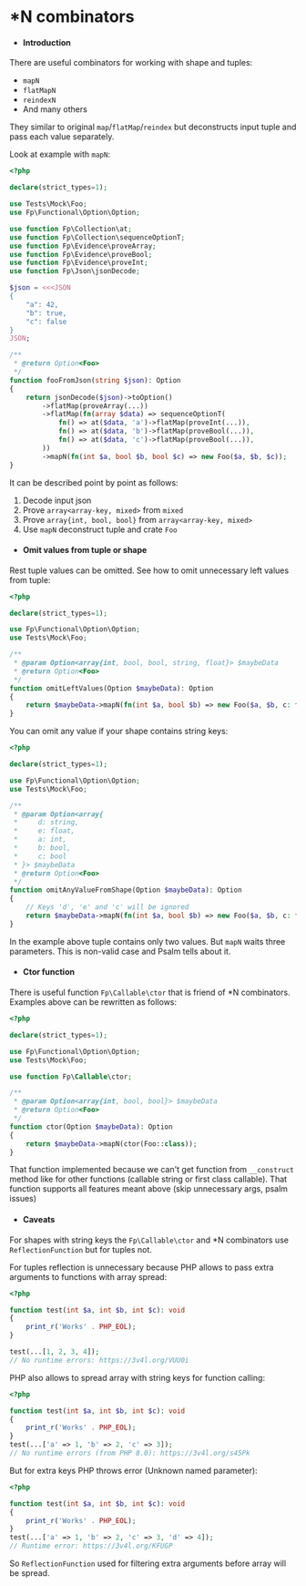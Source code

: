 # *N combinators
- #### Introduction

There are useful combinators for working with shape and tuples:
- `mapN`
- `flatMapN`
- `reindexN`
- And many others

They similar to original `map`/`flatMap`/`reindex` but deconstructs input tuple and pass each value separately.

Look at example with `mapN`:

```php
<?php

declare(strict_types=1);

use Tests\Mock\Foo;
use Fp\Functional\Option\Option;

use function Fp\Collection\at;
use function Fp\Collection\sequenceOptionT;
use function Fp\Evidence\proveArray;
use function Fp\Evidence\proveBool;
use function Fp\Evidence\proveInt;
use function Fp\Json\jsonDecode;

$json = <<<JSON
{
    "a": 42,
    "b": true,
    "c": false
}
JSON;

/**
 * @return Option<Foo>
 */
function fooFromJson(string $json): Option
{
    return jsonDecode($json)->toOption()
        ->flatMap(proveArray(...))
        ->flatMap(fn(array $data) => sequenceOptionT(
            fn() => at($data, 'a')->flatMap(proveInt(...)),
            fn() => at($data, 'b')->flatMap(proveBool(...)),
            fn() => at($data, 'c')->flatMap(proveBool(...)),
        ))
        ->mapN(fn(int $a, bool $b, bool $c) => new Foo($a, $b, $c));
}
```

It can be described point by point as follows:

1) Decode input json
2) Prove `array<array-key, mixed>` from `mixed`
3) Prove `array{int, bool, bool}` from `array<array-key, mixed>`
4) Use `mapN` deconstruct tuple and crate `Foo`

- #### Omit values from tuple or shape

Rest tuple values can be omitted.
See how to omit unnecessary left values from tuple:

```php
<?php

declare(strict_types=1);

use Fp\Functional\Option\Option;
use Tests\Mock\Foo;

/**
 * @param Option<array{int, bool, bool, string, float}> $maybeData
 * @return Option<Foo>
 */
function omitLeftValues(Option $maybeData): Option
{
    return $maybeData->mapN(fn(int $a, bool $b) => new Foo($a, $b, c: false));
}
```

You can omit any value if your shape contains string keys:

```php
<?php

declare(strict_types=1);

use Fp\Functional\Option\Option;
use Tests\Mock\Foo;

/**
 * @param Option<array{
 *     d: string,
 *     e: float,
 *     a: int,
 *     b: bool,
 *     c: bool
 * }> $maybeData
 * @return Option<Foo>
 */
function omitAnyValueFromShape(Option $maybeData): Option
{
    // Keys 'd', 'e' and 'c' will be ignored
    return $maybeData->mapN(fn(int $a, bool $b) => new Foo($a, $b, c: false));
}
```

In the example above tuple contains only two values. But `mapN` waits three parameters.
This is non-valid case and Psalm tells about it.

- #### Ctor function

There is useful function `Fp\Callable\ctor` that is friend of *N combinators. Examples above can be rewritten as follows:

```php
<?php

declare(strict_types=1);

use Fp\Functional\Option\Option;
use Tests\Mock\Foo;

use function Fp\Callable\ctor;

/**
 * @param Option<array{int, bool, bool}> $maybeData
 * @return Option<Foo>
 */
function ctor(Option $maybeData): Option
{
    return $maybeData->mapN(ctor(Foo::class));
}
```

That function implemented because we can't get function from `__construct` method like for other functions (callable string or first class callable).
That function supports all features meant above (skip unnecessary args, psalm issues)

- #### Caveats

For shapes with string keys the `Fp\Callable\ctor` and *N combinators use `ReflectionFunction` but for tuples not.

For tuples reflection is unnecessary because PHP allows to pass extra arguments to functions with array spread:

```php
<?php

function test(int $a, int $b, int $c): void
{
    print_r('Works' . PHP_EOL);
}

test(...[1, 2, 3, 4]);
// No runtime errors: https://3v4l.org/VUU0i
```

PHP also allows to spread array with string keys for function calling:

```php
<?php

function test(int $a, int $b, int $c): void
{
    print_r('Works' . PHP_EOL);
}
test(...['a' => 1, 'b' => 2, 'c' => 3]);
// No runtime errors (from PHP 8.0): https://3v4l.org/s45Pk
```

But for extra keys PHP throws error (Unknown named parameter):
```php
<?php

function test(int $a, int $b, int $c): void
{
    print_r('Works' . PHP_EOL);
}
test(...['a' => 1, 'b' => 2, 'c' => 3, 'd' => 4]);
// Runtime error: https://3v4l.org/KFUGP
```

So `ReflectionFunction` used for filtering extra arguments before array will be spread.
